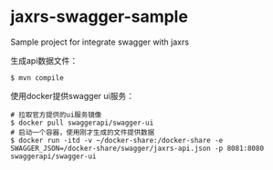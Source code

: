 # jaxrs-swagger-sample
Sample project for integrate swagger with jaxrs

生成api数据文件：

```shell script
$ mvn compile
```

使用docker提供swagger ui服务：

```shell script
# 拉取官方提供的ui服务镜像
$ docker pull swaggerapi/swagger-ui
# 启动一个容器，使用刚才生成的文件提供数据
$ docker run -itd -v ~/docker-share:/docker-share -e SWAGGER_JSON=/docker-share/swagger/jaxrs-api.json -p 8081:8080 swaggerapi/swagger-ui
```